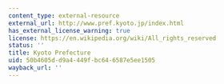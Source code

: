 ```yaml
---
content_type: external-resource
external_url: http://www.pref.kyoto.jp/index.html
has_external_license_warning: true
license: https://en.wikipedia.org/wiki/All_rights_reserved
status: ''
title: Kyoto Prefecture
uid: 50b4605d-d9a4-449f-bc64-6587e5ee1505
wayback_url: ''
---
```


